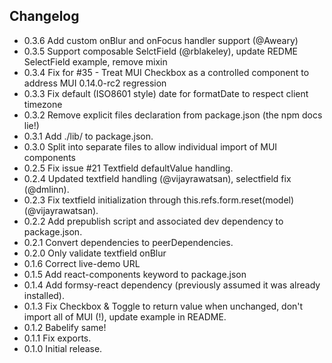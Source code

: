 ## Changelog

* 0.3.6 Add custom onBlur and onFocus handler support (@Aweary)
* 0.3.5 Support composable SelctField (@rblakeley), update REDME SelectField example, remove mixin
* 0.3.4 Fix for #35 - Treat MUI Checkbox as a controlled component to address MUI 0.14.0-rc2 regression
* 0.3.3 Fix default (ISO8601 style) date for formatDate to respect client timezone
* 0.3.2 Remove explicit files declaration from package.json (the npm docs lie!)
* 0.3.1 Add ./lib/ to package.json.
* 0.3.0 Split into separate files to allow individual import of MUI components
* 0.2.5 Fix issue #21 Textfield defaultValue handling.
* 0.2.4 Updated textfield handling (@vijayrawatsan), selectfield fix (@dmlinn).
* 0.2.3 Fix textfield initialization through this.refs.form.reset(model) (@vijayrawatsan).
* 0.2.2 Add prepublish script and associated dev dependency to package.json.
* 0.2.1 Convert dependencies to peerDependencies.
* 0.2.0 Only validate textfield onBlur
* 0.1.6 Correct live-demo URL
* 0.1.5 Add react-components keyword to package.json
* 0.1.4 Add formsy-react dependency (previously assumed it was already installed).
* 0.1.3 Fix Checkbox & Toggle to return value when unchanged, don't import all of MUI (!), update example in README.
* 0.1.2 Babelify same!
* 0.1.1 Fix exports.
* 0.1.0 Initial release.
